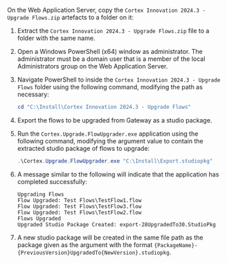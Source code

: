 On the Web Application Server, copy the `Cortex Innovation 2024.3 - Upgrade Flows.zip` artefacts to a folder on it:
1. Extract the `Cortex Innovation 2024.3 - Upgrade Flows.zip` file to a folder with the same name.
1. Open a Windows PowerShell (x64) window as administrator. The administrator must be a domain user that is a member of the local Administrators group on the Web Application Server.
1. Navigate PowerShell to inside the `Cortex Innovation 2024.3 - Upgrade Flows` folder using the following command, modifying the path as necessary:

    ```powershell
    cd "C:\Install\Cortex Innovation 2024.3 - Upgrade Flows"
    ```

1. Export the flows to be upgraded from Gateway as a studio package.
1. Run the `Cortex.Upgrade.FlowUpgrader.exe` application using the following command, modifying the argument value to contain the extracted studio package of flows to upgrade:

    ```powershell
    .\Cortex.Upgrade.FlowUpgrader.exe "C:\Install\Export.studiopkg"
    ```

1. A message similar to the following will indicate that the application has completed successfully:

    ```text
    Upgrading Flows
    Flow Upgraded: Test Flows\TestFlow1.flow
    Flow Upgraded: Test Flows\TestFlow3.flow
    Flow Upgraded: Test Flows\TestFlow2.flow
    Flows Upgraded
    Upgraded Studio Package Created: export-28UpgradedTo30.StudioPkg
    ```

1. A new studio package will be created in the same file path as the package given as the argument with the format `{PackageName}-{PreviousVersion}UpgradedTo{NewVersion}.studiopkg`.
